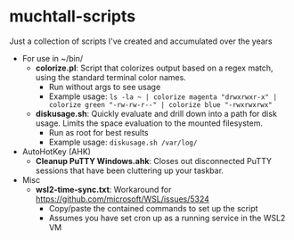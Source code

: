# muchtall-scripts
Just a collection of scripts I've created and accumulated over the years

* For use in ~/bin/
  * **colorize.pl**: Script that colorizes output based on a regex match, using the standard terminal color names.
    * Run without args to see usage
    * Example usage: ```ls -la ~ | colorize magenta "drwxrwxr-x" | colorize green "-rw-rw-r--" | colorize blue "-rwxrwxrwx"```
  * **diskusage.sh**: Quickly evaluate and drill down into a path for disk usage. Limits the space evaluation to the mounted filesystem.
    * Run as root for best results
    * Example usage: ```diskusage.sh /var/log/```
* AutoHotKey (AHK)
  * **Cleanup PuTTY Windows.ahk**: Closes out disconnected PuTTY sessions that have been cluttering up your taskbar.
* Misc
  * **wsl2-time-sync.txt**: Workaround for https://github.com/microsoft/WSL/issues/5324
    * Copy/paste the contained commands to set up the script
    * Assumes you have set cron up as a running service in the WSL2 VM
